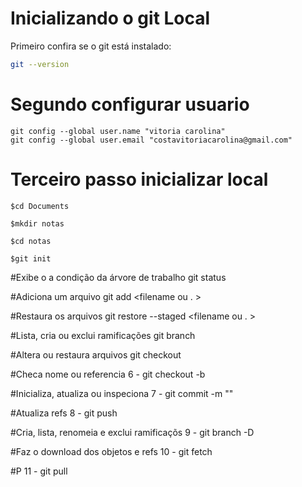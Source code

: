 # Inicializando o git Local

Primeiro confira se o git está instalado:

```bash
git --version
```
# Segundo configurar usuario
```
git config --global user.name "vitoria carolina"
git config --global user.email "costavitoriacarolina@gmail.com"
```
# Terceiro passo inicializar local
```
$cd Documents

$mkdir notas

$cd notas
```

```
$git init
```
#Exibe o a condição da árvore de trabalho
 git status

#Adiciona um arquivo
 git add <filename ou . >

#Restaura os arquivos 
 git restore --staged <filename ou . >

#Lista, cria ou exclui ramificações
 git branch <branchname>

#Altera ou restaura arquivos
 git checkout <branchname>

#Checa nome ou referencia
6 - git checkout -b <branchname>

#Inicializa, atualiza ou inspeciona
7 - git commit -m "<description>"

#Atualiza refs
8 - git push

#Cria, lista, renomeia e exclui ramificaçõs
9 - git branch -D <branchname>

#Faz o download dos objetos e refs
10 - git fetch

#P
11 - git pull
